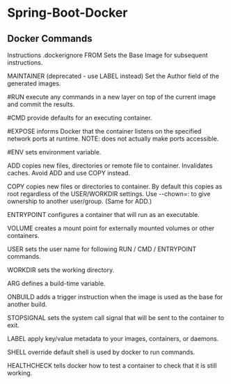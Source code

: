 # Spring-Boot-Docker


## Docker Commands

Instructions
.dockerignore
FROM Sets the Base Image for subsequent instructions.

MAINTAINER (deprecated - use LABEL instead) Set the Author field of the generated images.

#RUN execute any commands in a new layer on top of the current image and commit the results.

#CMD provide defaults for an executing container.

#EXPOSE informs Docker that the container listens on the specified network ports at runtime. NOTE: does not actually make ports accessible.

#ENV sets environment variable.

ADD copies new files, directories or remote file to container. Invalidates caches. Avoid ADD and use COPY instead.

COPY copies new files or directories to container. By default this copies as root regardless of the USER/WORKDIR settings. Use --chown=<user>:<group> to give ownership to another user/group. (Same for ADD.)
  
ENTRYPOINT configures a container that will run as an executable.

VOLUME creates a mount point for externally mounted volumes or other containers.

USER sets the user name for following RUN / CMD / ENTRYPOINT commands.

WORKDIR sets the working directory.

ARG defines a build-time variable.

ONBUILD adds a trigger instruction when the image is used as the base for another build.

STOPSIGNAL sets the system call signal that will be sent to the container to exit.

LABEL apply key/value metadata to your images, containers, or daemons.

SHELL override default shell is used by docker to run commands.

HEALTHCHECK tells docker how to test a container to check that it is still working.
